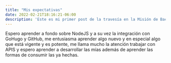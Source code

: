 ```yaml
---
title: "Mis expectativas"
date: 2022-02-21T18:16:21-06:00
description: 'Este es mi primer post de la travesía en la Misión de Backend con Node JS de Launch X.'
---
```


Espero aprender a fondo sobre NodeJS y a su vez la integración con GoHugo y GitHub, me entusiasma
aprender algo nuevo y en especial algo que está vigente y es potente, me llama mucho la atención
trabajar con APIS y espero aprender a desarrollar las mías además de aprender las formas de consumir
las ya hechas.

